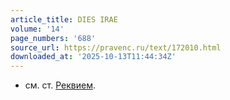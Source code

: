 ```yaml
---
article_title: DIES IRAE
volume: '14'
page_numbers: '688'
source_url: https://pravenc.ru/text/172010.html
downloaded_at: '2025-10-13T11:44:34Z'
---
```


- см. ст. [Реквием](https://pravenc.ru/text/Реквием.html).

